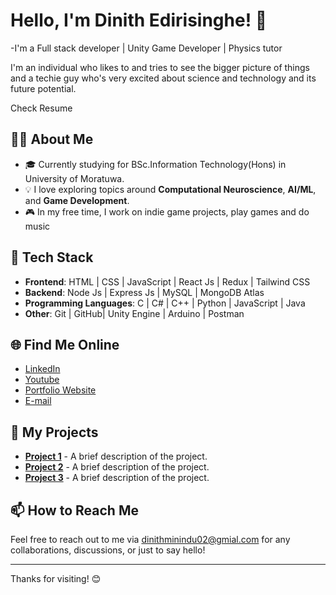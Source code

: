 # Hello, I'm Dinith Edirisinghe! 👋
 -I'm a Full stack developer | Unity Game Developer | Physics tutor

I'm an individual who likes to and tries to see the bigger picture of things and a techie guy who's very excited about science and technology and its future potential.

Check Resume


## 👨‍💻 About Me
- 🎓 Currently studying for BSc.Information Technology(Hons) in University of Moratuwa.
- 💡 I love exploring topics around **Computational Neuroscience**, **AI/ML**, and **Game Development**.
- 🎮 In my free time, I work on indie game projects, play games and do music

## 🔧 Tech Stack

- **Frontend**:  HTML | CSS | JavaScript | React Js | Redux | Tailwind CSS 
- **Backend**: Node Js | Express Js | MySQL | MongoDB Atlas
- **Programming Languages**: C | C# | C++ | Python | JavaScript | Java 
- **Other**: Git | GitHub| Unity Engine | Arduino | Postman

## 🌐 Find Me Online

- [LinkedIn]([https://www.linkedin.com/in/dinith-edirisinghe-103619282/])
- [Youtube]([https://www.youtube.com/@dinithminindu6314])
- [Portfolio Website]([https://dinith.netlify.app/])
- [E-mail]([dinithminindu02@gmail.com])


## 🚀 My Projects

- **[Project 1](https://github.com/your-username/project1)** - A brief description of the project.
- **[Project 2](https://github.com/your-username/project2)** - A brief description of the project.
- **[Project 3](https://github.com/your-username/project3)** - A brief description of the project.

## 📫 How to Reach Me

Feel free to reach out to me via [dinithminindu02@gmial.com](mailto:dinithminindu02@gmial.com) for any collaborations, discussions, or just to say hello!

---

Thanks for visiting! 😊

